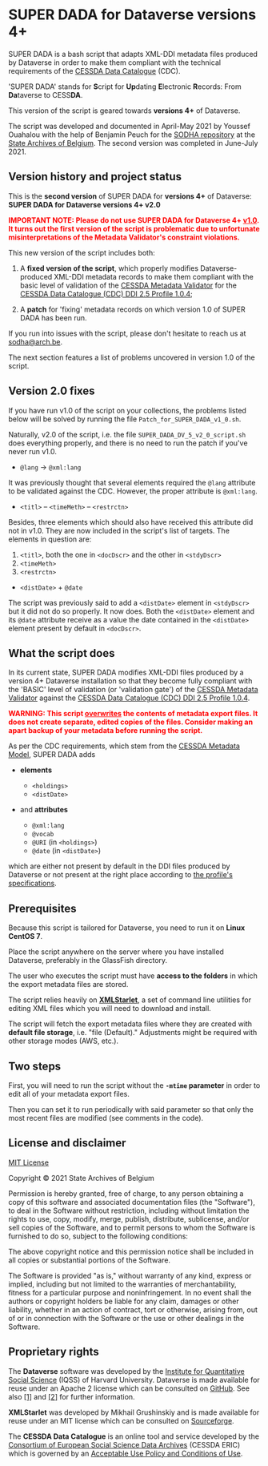 # SUPER DADA for Dataverse versions 4+

SUPER DADA is a bash script that adapts XML-DDI metadata files produced by Dataverse in order to make them compliant with the technical requirements of the [CESSDA Data Catalogue](https://datacatalogue.cessda.eu/) (CDC).

'SUPER DADA' stands for **S**cript for **Up**dating **E**lectronic **R**ecords: From **Da**taverse to CESS**DA**.

This version of the script is geared towards **versions 4+** of Dataverse.

The script was developed and documented in April-May 2021 by Youssef Ouahalou with the help of Benjamin Peuch for the [SODHA repository](https://www.sodha.be/) at the [State Archives of Belgium](http://www.arch.be/index.php?l=en). The second version was completed in June-July 2021.

## Version history and project status

This is the **second version** of SUPER DADA for **versions 4+** of Dataverse: **SUPER DADA for Dataverse versions 4+ v2.0**

<span style="color:red">**IMPORTANT NOTE: Please do not use SUPER DADA for Dataverse 4+ <u>v1.0</u>. It turns out the first version of the script is problematic due to unfortunate misinterpretations of the Metadata Validator's constraint violations.**</span>

This new version of the script includes both:

 1. A **fixed version of the script**, which properly modifies Dataverse-produced XML-DDI metadata records to make them compliant with the basic level of validation of the [CESSDA Metadata Validator](https://cmv.cessda.eu/#!validation) for the [CESSDA Data Catalogue (CDC) DDI 2.5 Profile 1.0.4](https://zenodo.org/record/4050124);

 2. A **patch** for 'fixing' metadata records on which version 1.0 of SUPER DADA has been run.

If you run into issues with the script, please don't hesitate to reach us at sodha@arch.be.

The next section features a list of problems uncovered in version 1.0 of the script.

## Version 2.0 fixes

If you have run v1.0 of the script on your collections, the problems listed below will be solved by running the file ``Patch_for_SUPER_DADA_v1_0.sh``.

Naturally, v2.0 of the script, i.e. the file ``SUPER_DADA_DV_5_v2_0_script.sh`` does everything properly, and there is no need to run the patch if you've never run v1.0. 

- ``@lang`` → ``@xml:lang``

It was previously thought that several elements required the ``@lang`` attribute to be validated against the CDC. However, the proper attribute is ``@xml:lang``.

- ``<titl>`` – ``<timeMeth>`` – ``<restrctn>``

Besides, three elements which should also have received this attribute did not in v1.0. They are now included in the script's list of targets. The elements in question are:

 1. ``<titl>``, both the one in ``<docDscr>`` and the other in ``<stdyDscr>``
 2. ``<timeMeth>``
 3. ``<restrctn>``

- ``<distDate>`` + ``@date``

The script was previously said to add a ``<distDate>`` element in ``<stdyDscr>`` but it did not do so properly. It now does. Both the ``<distDate>`` element and its ``@date`` attribute receive as a value the date contained in the  ``<distDate>`` element present by default in ``<docDscr>``.


## What the script does

In its current state, SUPER DADA modifies XML-DDI files produced by a version 4+ Dataverse installation so that they become fully compliant with the 'BASIC' level of validation (or 'validation gate') of the [CESSDA Metadata Validator](https://cmv.cessda.eu/#!validation) against the [CESSDA Data Catalogue (CDC) DDI 2.5 Profile 1.0.4](https://zenodo.org/record/4050124).

<span style="color:red">**WARNING: This script <u>overwrites</u> the contents of metadata export files. It does not create separate, edited copies of the files. Consider making an apart backup of your metadata before running the script.**</span>

As per the CDC requirements, which stem from the [CESSDA Metadata Model](https://zenodo.org/record/3547513), SUPER DADA adds

- **elements**
  - ``<holdings>``
  - ``<distDate>``

- and **attributes**
  - ``@xml:lang``
  - ``@vocab``
  - ``@URI`` (in ``<holdings>``)
  - ``@date`` (in ``<distDate>``) 

which are either not present by default in the DDI files produced by Dataverse or not present at the right place according to [the profile's specifications](https://zenodo.org/record/4050124).

## Prerequisites

Because this script is tailored for Dataverse, you need to run it on **Linux CentOS 7**.

Place the script anywhere on the server where you have installed Dataverse, preferably in the GlassFish directory.

The user who executes the script must have **access to the folders** in which the export metadata files are stored.

The script relies heavily on **[XMLStarlet](http://xmlstar.sourceforge.net/)**, a set of command line utilities for editing XML files which you will need to download and install.

The script will fetch the export metadata files where they are created with **default file storage**, i.e. "file (Default)." Adjustments might be required with other storage modes (AWS, etc.).

## Two steps

First, you will need to run the script without the **``-mtime`` parameter** in order to edit all of your metadata export files.

Then you can set it to run periodically with said parameter so that only the most recent files are modified (see comments in the code).

## License and disclaimer

[MIT License](https://choosealicense.com/licenses/mit/)

Copyright © 2021 State Archives of Belgium

Permission is hereby granted, free of charge, to any person obtaining a copy of this software and associated documentation files (the "Software"), to deal in the Software without restriction, including without limitation the rights to use, copy, modify, merge, publish, distribute, sublicense, and/or sell copies of the Software, and to permit persons to whom the Software is furnished to do so, subject to the following conditions:

The above copyright notice and this permission notice shall be included in all copies or substantial portions of the Software.

The Software is provided "as is," without warranty of any kind, express or implied, including but not limited to the warranties of merchantability, fitness for a particular purpose and noninfringement. In no event shall the authors or copyright holders be liable for any claim, damages or other liability, whether in an action of contract, tort or otherwise, arising from, out of or in connection with the Software or the use or other dealings in the Software.

## Proprietary rights

The **Dataverse** software was developed by the [Institute for Quantitative Social Science](https://www.iq.harvard.edu/) (IQSS) of Harvard University. Dataverse is made available for reuse under an Apache 2 license which can be consulted on [GitHub](https://github.com/IQSS/dataverse/blob/master/LICENSE.md). See also [[1]](https://dataverse.org/publications/introduction-dataverse-network-infrastructure-data-sharing) and [[2]](https://dataverse.org/publications/dataverse-network-open-source-application-sharing-discovering-and) for further information.

**XMLStarlet** was developed by Mikhail Grushinskiy and is made available for reuse under an MIT license which can be consulted on [Sourceforge](http://xmlstar.sourceforge.net/license.php).

The **CESSDA Data Catalogue** is an online tool and service developed by the [Consortium of European Social Science Data Archives](https://www.cessda.eu/) (CESSDA ERIC) which is governed by an [Acceptable Use Policy and Conditions of Use](https://www.cessda.eu/Acceptable-Use-Policy).
